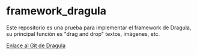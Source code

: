 # framework_dragula

Este repositorio es una prueba para implementar el framework de Dragula, su principal función es "drag and drop" textos, imágenes, etc.

[Enlace al Git de Dragula](https://bevacqua.github.io/dragula/)
